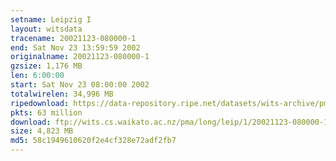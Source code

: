 ```yaml
---
setname: Leipzig I
layout: witsdata
tracename: 20021123-080000-1
end: Sat Nov 23 13:59:59 2002
originalname: 20021123-080000-1
gzsize: 1,176 MB
len: 6:00:00
start: Sat Nov 23 08:00:00 2002
totalwirelen: 34,996 MB
ripedownload: https://data-repository.ripe.net/datasets/wits-archive/pma/long/leip/1/20021123-080000-1.gz
pkts: 63 million
download: ftp://wits.cs.waikato.ac.nz/pma/long/leip/1/20021123-080000-1.gz
size: 4,823 MB
md5: 58c1949610620f2e4cf328e72adf2fb7
---
```

